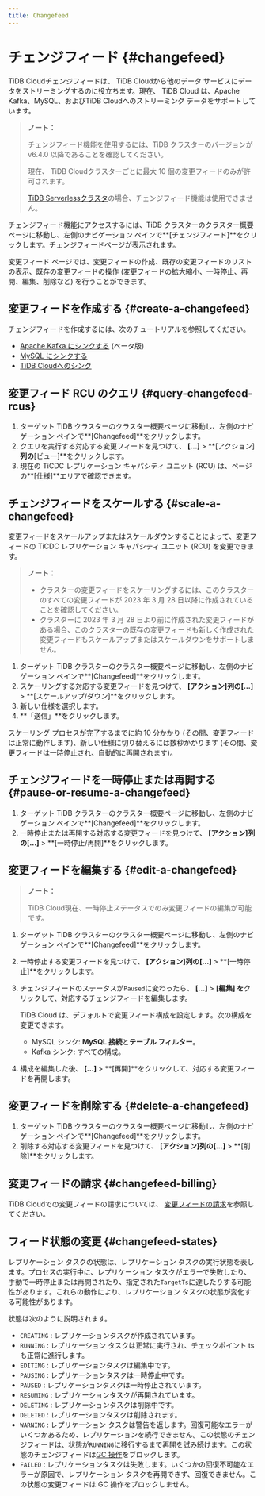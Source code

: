 ```yaml
---
title: Changefeed
---
```


# チェンジフィード {#changefeed}

TiDB Cloudチェンジフィードは、 TiDB Cloudから他のデータ サービスにデータをストリーミングするのに役立ちます。現在、 TiDB Cloud は、Apache Kafka、MySQL、およびTiDB Cloudへのストリーミング データをサポートしています。

> **ノート：**
>
> チェンジフィード機能を使用するには、TiDB クラスターのバージョンが v6.4.0 以降であることを確認してください。
>
> 現在、 TiDB Cloudクラスターごとに最大 10 個の変更フィードのみが許可されます。
>
> [<a href="/tidb-cloud/select-cluster-tier.md#tidb-serverless-beta">TiDB Serverlessクラスタ</a>](/tidb-cloud/select-cluster-tier.md#tidb-serverless-beta)の場合、チェンジフィード機能は使用できません。

チェンジフィード機能にアクセスするには、TiDB クラスターのクラスター概要ページに移動し、左側のナビゲーション ペインで**[チェンジフィード]**をクリックします。チェンジフィードページが表示されます。

変更フィード ページでは、変更フィードの作成、既存の変更フィードのリストの表示、既存の変更フィードの操作 (変更フィードの拡大縮小、一時停止、再開、編集、削除など) を行うことができます。

## 変更フィードを作成する {#create-a-changefeed}

チェンジフィードを作成するには、次のチュートリアルを参照してください。

-   [<a href="/tidb-cloud/changefeed-sink-to-apache-kafka.md">Apache Kafka にシンクする</a>](/tidb-cloud/changefeed-sink-to-apache-kafka.md) (ベータ版)
-   [<a href="/tidb-cloud/changefeed-sink-to-mysql.md">MySQL にシンクする</a>](/tidb-cloud/changefeed-sink-to-mysql.md)
-   [<a href="/tidb-cloud/changefeed-sink-to-tidb-cloud.md">TiDB Cloudへのシンク</a>](/tidb-cloud/changefeed-sink-to-tidb-cloud.md)

## 変更フィード RCU のクエリ {#query-changefeed-rcus}

1.  ターゲット TiDB クラスターのクラスター概要ページに移動し、左側のナビゲーション ペインで**[Changefeed]**をクリックします。
2.  クエリを実行する対応する変更フィードを見つけて、 **[...]** &gt; **[アクション]**列の**[ビュー]**をクリックします。
3.  現在の TiCDC レプリケーション キャパシティ ユニット (RCU) は、ページの**[仕様]**エリアで確認できます。

## チェンジフィードをスケールする {#scale-a-changefeed}

変更フィードをスケールアップまたはスケールダウンすることによって、変更フィードの TiCDC レプリケーション キャパシティ ユニット (RCU) を変更できます。

> **ノート：**
>
> -   クラスターの変更フィードをスケーリングするには、このクラスターのすべての変更フィードが 2023 年 3 月 28 日以降に作成されていることを確認してください。
> -   クラスターに 2023 年 3 月 28 日より前に作成された変更フィードがある場合、このクラスターの既存の変更フィードも新しく作成された変更フィードもスケールアップまたはスケールダウンをサポートしません。

1.  ターゲット TiDB クラスターのクラスター概要ページに移動し、左側のナビゲーション ペインで**[Changefeed]**をクリックします。
2.  スケーリングする対応する変更フィードを見つけて、 **[アクション]**列の**[...]** &gt; **[スケールアップ/ダウン]**をクリックします。
3.  新しい仕様を選択します。
4.  **「送信」**をクリックします。

スケーリング プロセスが完了するまでに約 10 分かかり (その間、変更フィードは正常に動作します)、新しい仕様に切り替えるには数秒かかります (その間、変更フィードは一時停止され、自動的に再開されます)。

## チェンジフィードを一時停止または再開する {#pause-or-resume-a-changefeed}

1.  ターゲット TiDB クラスターのクラスター概要ページに移動し、左側のナビゲーション ペインで**[Changefeed]**をクリックします。
2.  一時停止または再開する対応する変更フィードを見つけて、 **[アクション]**列の**[...]** &gt; **[一時停止/再開]**をクリックします。

## 変更フィードを編集する {#edit-a-changefeed}

> **ノート：**
>
> TiDB Cloud現在、一時停止ステータスでのみ変更フィードの編集が可能です。

1.  ターゲット TiDB クラスターのクラスター概要ページに移動し、左側のナビゲーション ペインで**[Changefeed]**をクリックします。

2.  一時停止する変更フィードを見つけて、 **[アクション]**列の**[...]** &gt; **[一時停止]**をクリックします。

3.  チェンジフィードのステータスが`Paused`に変わったら、 **[...]** &gt; **[編集] を**クリックして、対応するチェンジフィードを編集します。

    TiDB Cloud は、デフォルトで変更フィード構成を設定します。次の構成を変更できます。

    -   MySQL シンク: **MySQL 接続**と**テーブル フィルター**。
    -   Kafka シンク: すべての構成。

4.  構成を編集した後、 **[...]** &gt; **[再開]**をクリックして、対応する変更フィードを再開します。

## 変更フィードを削除する {#delete-a-changefeed}

1.  ターゲット TiDB クラスターのクラスター概要ページに移動し、左側のナビゲーション ペインで**[Changefeed]**をクリックします。
2.  削除する対応する変更フィードを見つけて、 **[アクション]**列の**[...]** &gt; **[削除]**をクリックします。

## 変更フィードの請求 {#changefeed-billing}

TiDB Cloudでの変更フィードの請求については、 [<a href="/tidb-cloud/tidb-cloud-billing-ticdc-rcu.md">変更フィードの請求</a>](/tidb-cloud/tidb-cloud-billing-ticdc-rcu.md)を参照してください。

## フィード状態の変更 {#changefeed-states}

レプリケーション タスクの状態は、レプリケーション タスクの実行状態を表します。プロセスの実行中に、レプリケーション タスクがエラーで失敗したり、手動で一時停止または再開されたり、指定された`TargetTs`に達したりする可能性があります。これらの動作により、レプリケーション タスクの状態が変化する可能性があります。

状態は次のように説明されます。

-   `CREATING` : レプリケーションタスクが作成されています。
-   `RUNNING` : レプリケーション タスクは正常に実行され、チェックポイント ts も正常に進行します。
-   `EDITING` : レプリケーションタスクは編集中です。
-   `PAUSING` : レプリケーションタスクは一時停止中です。
-   `PAUSED` : レプリケーションタスクは一時停止されています。
-   `RESUMING` : レプリケーションタスクが再開されています。
-   `DELETING` : レプリケーションタスクは削除中です。
-   `DELETED` : レプリケーションタスクは削除されます。
-   `WARNING` : レプリケーション タスクは警告を返します。回復可能なエラーがいくつかあるため、レプリケーションを続行できません。この状態のチェンジフィードは、状態が`RUNNING`に移行するまで再開を試み続けます。この状態のチェンジフィードは[<a href="https://docs.pingcap.com/tidb/stable/garbage-collection-overview">GC 操作</a>](https://docs.pingcap.com/tidb/stable/garbage-collection-overview)をブロックします。
-   `FAILED` : レプリケーションタスクは失敗します。いくつかの回復不可能なエラーが原因で、レプリケーション タスクを再開できず、回復できません。この状態の変更フィードは GC 操作をブロックしません。
